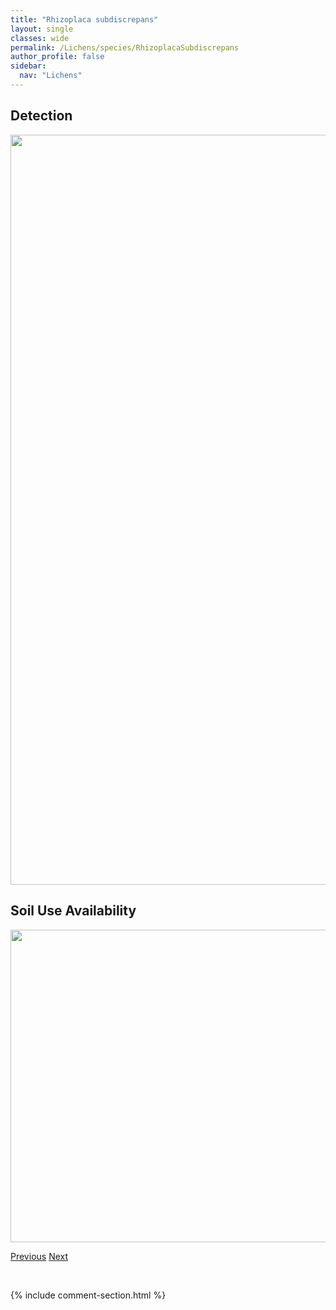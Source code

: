 ```yaml
---
title: "Rhizoplaca subdiscrepans"
layout: single
classes: wide
permalink: /Lichens/species/RhizoplacaSubdiscrepans
author_profile: false
sidebar:
  nav: "Lichens"
---
```


<h2>Detection</h2>

<a href="https://drive.google.com/uc?export=view&id=1c7bZKZCK_HoN18s7DsB0CKk5UtwzkzkJ">
<img src="https://drive.google.com/uc?export=view&id=1c7bZKZCK_HoN18s7DsB0CKk5UtwzkzkJ" height = "1200" width = "800">
</a>


<h2>Soil Use Availability</h2>

<a href="https://drive.google.com/uc?export=view&id=1B-mcQ0zsdBZYx-2enPoJBuRDN3YrYcck">
<img src="https://drive.google.com/uc?export=view&id=1B-mcQ0zsdBZYx-2enPoJBuRDN3YrYcck" height = "500" width = "1000">
</a>


<a href="/DevelopmentWebsite/Lichens/species/RhizoplacaMelanophthalma" class="pagination--pager" title="Rhizoplaca melanophthalma">Previous</a> <a href="/DevelopmentWebsite/Lichens/species/RostaniaGlaebosa" class="pagination--pager" title="Rostania glaebosa">Next</a>

<p>&nbsp;</p>

{% include comment-section.html %}
